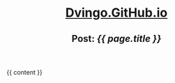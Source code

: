 <!DOCTYPE html>
<html>
  <head>
    <meta charset='utf-8'>
    <meta http-equiv="X-UA-Compatible" content="chrome=1">
    <link rel="stylesheet" type="text/css" href="/stylesheets/stylesheet.css" media="screen">
    <link rel="stylesheet" type="text/css" href="/stylesheets/pygment_trac.css" media="screen">
    <title>Dvingo.GitHub.io by dvingo</title>
  </head>
  <body>
    <header>
      <div class="container">
        <a href="{{ site.url }}"><h1>Dvingo.GitHub.io</h1></a>
        <h2>Post: <em>{{ page.title }}</em></h2>
      </div>
    </header>
    <div class="container">
      <section id="main_content">
        {{ content }}
      </section>
    </div>
  </body>
</html>
